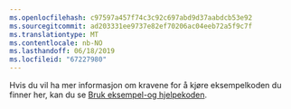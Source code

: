 ```yaml
---
ms.openlocfilehash: c97597a457f74c3c92c697abd9d37aabdcb53e92
ms.sourcegitcommit: ad203331ee9737e82ef70206ac04eeb72a5f9c7f
ms.translationtype: MT
ms.contentlocale: nb-NO
ms.lasthandoff: 06/18/2019
ms.locfileid: "67227980"
---
```

Hvis du vil ha mer informasjon om kravene for å kjøre eksempelkoden du finner her, kan du se [Bruk eksempel-og hjelpekoden](../developer/org-service/use-sample-helper-code.md).